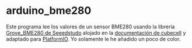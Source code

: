 # arduino_bme280

Este programa lee los valores de un sensor BME280 usando la librería [Grove_BME280 de Seeedstudo](https://github.com/Seeed-Studio/Grove_BME280) alojado en la [documentación de cubecell](https://github.com/HelTecAutomation/CubeCell-Arduino/blob/master/libraries/Sensor_ThirdParty/examples/BME280/bme280_example/bme280_example.ino) y adaptado para [PlatformIO](https://platformio.org/). Yo solamente le he añadido un poco de color. 
